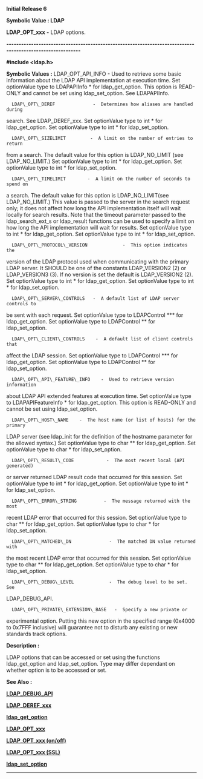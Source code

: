 




<!--
 /\* Font Definitions \*/
 @font-face
 {font-family:Helv;
 panose-1:2 11 6 4 2 2 2 3 2 4;}
@font-face
 {font-family:"Cambria Math";
 panose-1:2 4 5 3 5 4 6 3 2 4;}
 /\* Style Definitions \*/
 p.MsoNormal, li.MsoNormal, div.MsoNormal
 {margin-top:0cm;
 margin-right:0cm;
 margin-bottom:8.0pt;
 margin-left:0cm;
 line-height:107%;
 font-size:11.0pt;
 font-family:"Calibri",sans-serif;}
.MsoChpDefault
 {font-size:11.0pt;}
.MsoPapDefault
 {margin-bottom:8.0pt;
 line-height:107%;}
 /\* Page Definitions \*/
 @page WordSection1
 {size:612.0pt 792.0pt;
 margin:72.0pt 72.0pt 72.0pt 72.0pt;}
div.WordSection1
 {page:WordSection1;}
-->




**Initial Release 6**



**Symbolic Value : LDAP**



**LDAP\_OPT\_xxx** **-** LDAP
options.


**----------------------------------------------------------------------------------------------------------**



**#include <ldap.h>**


 **Symbolic Values :**      LDAP\_OPT\_API\_INFO          -  Used to retrieve some basic
information about the LDAP API implementation at execution time. Set
optionValue type to LDAPAPIInfo \* for ldap\_get\_option. This option is READ-ONLY
and cannot be set using ldap\_set\_option. See LDAPAPIInfo.  

  

      LDAP\_OPT\_DEREF              -  Determines how aliases are handled during
search. See LDAP\_DEREF\_xxx. Set optionValue type to int \* for ldap\_get\_option.
Set optionValue type to int \* for ldap\_set\_option.  

  

      LDAP\_OPT\_SIZELIMIT         -  A limit on the number of entries to return
from a search. The default value for this option is LDAP\_NO\_LIMIT (see
LDAP\_NO\_LIMIT.) Set optionValue type to int \* for ldap\_get\_option. Set
optionValue type to int \* for ldap\_set\_option.  

  

      LDAP\_OPT\_TIMELIMIT        -  A limit on the number of seconds to spend on
a search. The default value for this option is LDAP\_NO\_LIMIT(see
LDAP\_NO\_LIMIT.) This value is passed to the server in the search request only;
it does not affect how long the API implementation itself will wait locally for
search results. Note that the timeout parameter passed to the ldap\_search\_ext\_s
or ldap\_result functions can be used to specify a limit on how long the API
implementation will wait for results. Set optionValue type to int \* for
ldap\_get\_option. Set optionValue type to int \* for ldap\_set\_option.  

  

      LDAP\_OPT\_PROTOCOL\_VERSION             -  This option indicates the
version of the LDAP protocol used when communicating with the primary LDAP
server. It SHOULD be one of the constants LDAP\_VERSION2 (2) or LDAP\_VERSION3
(3). If no version is set the default is LDAP\_VERSION2 (2). Set optionValue
type to int \* for ldap\_get\_option. Set optionValue type to int \* for
ldap\_set\_option.  

  

      LDAP\_OPT\_SERVER\_CONTROLS   -  A default list of LDAP server controls to
be sent with each request. Set optionValue type to LDAPControl \*\*\* for
ldap\_get\_option. Set optionValue type to LDAPControl \*\* for ldap\_set\_option.  

  

      LDAP\_OPT\_CLIENT\_CONTROLS    -  A default list of client controls that
affect the LDAP session. Set optionValue type to LDAPControl \*\*\* for
ldap\_get\_option. Set optionValue type to LDAPControl \*\* for ldap\_set\_option.  

  

      LDAP\_OPT\_API\_FEATURE\_INFO    -  Used to retrieve version information
about LDAP API extended features at execution time. Set optionValue type to
LDAPAPIFeatureInfo \* for ldap\_get\_option. This option is READ-ONLY and cannot
be set using ldap\_set\_option.  

  

      LDAP\_OPT\_HOST\_NAME    -  The host name (or list of hosts) for the primary
LDAP server (see ldap\_init for the definition of the hostname parameter for the
allowed syntax.) Set optionValue type to char \*\* for ldap\_get\_option. Set
optionValue type to char \* for ldap\_set\_option.  

  

      LDAP\_OPT\_RESULT\_CODE            -  The most recent local (API generated)
or server returned LDAP result code that occurred for this session. Set
optionValue type to int \* for ldap\_get\_option. Set optionValue type to int \*
for ldap\_set\_option.  

  

      LDAP\_OPT\_ERROR\_STRING          -  The message returned with the most
recent LDAP error that occurred for this session. Set optionValue type to char
\*\* for ldap\_get\_option. Set optionValue type to char \* for ldap\_set\_option.  

  

      LDAP\_OPT\_MATCHED\_DN              -  The matched DN value returned with
the most recent LDAP error that occurred for this session. Set optionValue type
to char \*\* for ldap\_get\_option. Set optionValue type to char \* for
ldap\_set\_option.  

  

      LDAP\_OPT\_DEBUG\_LEVEL             -  The debug level to be set. See
LDAP\_DEBUG\_API.  

  

      LDAP\_OPT\_PRIVATE\_EXTENSION\_BASE   -  Specify a new private or
experimental option. Putting this new option in the specified range (0x4000 to
0x7FFF inclusive) will guarantee not to disturb any existing or new standards
track options.  

  




**Description :**



LDAP options
that can be accessed or set using the functions ldap\_get\_option and
ldap\_set\_option.  Type may differ dependant on whether option is to be accessed
or set.


 **See Also :**


**[LDAP\_DEBUG\_API](LDAP_DEBUG_API.md)**


**[LDAP\_DEREF\_xxx](LDAP_DEREF_xxx.md)**


**[ldap\_get\_option](notes:///8525872100478C66/61FD4E9848264AD28525620B006BA8BD/611E3525171346C185256F5C00488A5E)**


**[LDAP\_OPT\_xxx](LDAP_OPT_xxx.md)**


**[LDAP\_OPT\_xxx (on/off)](notes:///8525872100478C66/61FD4E9848264AD28525620B006BA8BD/F10E0AB16DF5B1E985256ACC007084E6)**


**[LDAP\_OPT\_xxx (SSL)](notes:///8525872100478C66/61FD4E9848264AD28525620B006BA8BD/8127200C14817DC185256ACD004F8C5A)**


**[ldap\_set\_option](notes:///8525872100478C66/61FD4E9848264AD28525620B006BA8BD/9E2625CD7E72282B85256F5C00488A88)**



----------------------------------------------------------------------------------------------------------


 





